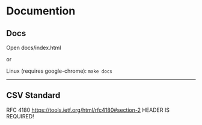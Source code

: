 # Documention

## Docs

Open docs/index.html

or

Linux (requires google-chrome):
`make docs`

---

## CSV Standard

RFC 4180
https://tools.ietf.org/html/rfc4180#section-2
HEADER IS REQUIRED!
